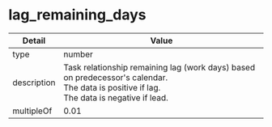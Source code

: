 # lag_remaining_days
| Detail | Value |
| ------ | ----- |
| type | number |
| description | Task relationship remaining lag (work days) based on predecessor's calendar.<br/> The data is positive if lag.<br/> The data is negative if lead. |
| multipleOf | 0.01 |
